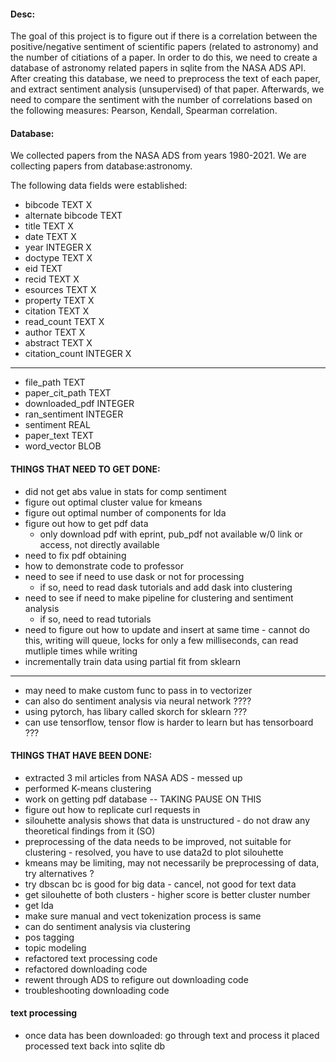#### Desc:
The goal of this project is to figure out if there is a correlation between the positive/negative sentiment of scientific papers (related to astronomy) and the number of citiations of a paper. In order to do this, we need to create a database of astronomy related papers in sqlite from the NASA ADS API. After creating this database, we need to preprocess the text of each paper, and extract sentiment analysis (unsupervised) of that paper. Afterwards, we need to compare the sentiment with the number of correlations based on the 
following measures: Pearson, Kendall, Spearman correlation.

#### Database:

We collected papers from the NASA ADS from years 1980-2021. We are collecting papers from database:astronomy.

The following data fields were established:
* bibcode TEXT X
* alternate bibcode TEXT
* title TEXT X 
* date TEXT X
* year INTEGER X
* doctype TEXT X
* eid TEXT
* recid TEXT X
* esources TEXT X
* property TEXT X
* citation TEXT X
* read_count TEXT X
* author TEXT X 
* abstract TEXT X 
* citation_count INTEGER X
------
* file_path TEXT
* paper_cit_path TEXT 
* downloaded_pdf INTEGER
* ran_sentiment INTEGER
* sentiment REAL
* paper_text TEXT
* word_vector BLOB

#### THINGS THAT NEED TO GET DONE: 

* did not get abs value in stats for comp sentiment
* figure out optimal cluster value for kmeans
* figure out optimal number of components for lda
* figure out how to get pdf data
    - only download pdf with eprint, pub_pdf not available w/0 link or access, not directly available
* need to fix pdf obtaining
* how to demonstrate code to professor
* need to see if need to use dask or not for processing
    - if so, need to read dask tutorials and add dask into clustering
* need to see if need to make pipeline for clustering and sentiment analysis   
    - if so, need to read tutorials
* need to figure out how to update and insert at same time - cannot do            this, writing   will queue, locks for only a few milliseconds, can read mutliple times while writing
* incrementally train data using partial fit from sklearn

------------------------
* may need to make custom func to pass in to vectorizer
* can also do sentiment analysis via neural network ????
* using pytorch, has libary called skorch for sklearn ???
* can use tensorflow, tensor flow is harder to learn but has tensorboard ???

#### THINGS THAT HAVE BEEN DONE: 

* extracted 3 mil articles from NASA ADS - messed up
* performed K-means clustering 
* work on getting pdf database -- TAKING PAUSE ON THIS
* figure out how to replicate curl requests in 
* silouhette analysis shows that data is unstructured - do not draw any theoretical findings from it (SO)
* preprocessing of the data needs to be improved, not suitable for clustering - 
resolved, you have to use data2d to plot silouhette
* kmeans may be limiting, may not necessarily be preprocessing of data, try alternatives ? 
* try dbscan bc is good for big data - cancel, not good for text data
* get silouhette of both clusters - higher score is better cluster number
* get lda
* make sure manual and vect tokenization process is same
* can do sentiment analysis via clustering
* pos tagging
* topic modeling
* refactored text processing code
* refactored downloading code
* rewent through ADS to refigure out downloading code
* troubleshooting downloading code


#### text processing 

* once data has been downloaded:
go through text and process it placed processed text back into sqlite db